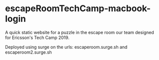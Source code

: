 # escapeRoomTechCamp-macbook-login
A quick static website for a puzzle in the escape room our team designed for Ericsson's Tech Camp 2019. 

Deployed using surge on the urls: escaperoom.surge.sh and escaperoom2.surge.sh
